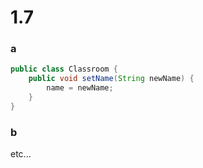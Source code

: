 # 1.7

### a
```java
public class Classroom {
    public void setName(String newName) {
        name = newName;
    }
}
```

### b
etc...